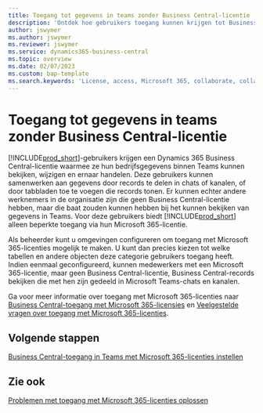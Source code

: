 ```yaml
---
title: Toegang tot gegevens in teams zonder Business Central-licentie
description: 'Ontdek hoe gebruikers toegang kunnen krijgen tot Business Central-gegevens in Microsoft Teams-chats en kanalen, met enkel een Microsoft 365-licentie, en zonder Business Central-licentie.'
author: jswymer
ms.author: jswymer
ms.reviewer: jswymer
ms.service: dynamics365-business-central
ms.topic: overview
ms.date: 02/07/2023
ms.custom: bap-template
ms.search.keywords: 'License, access, Microsoft 365, collaborate, collaboration, Teams, Microsoft Teams'
---
```


# <a name="access-data-in-teams-without-business-central-license"></a>Toegang tot gegevens in teams zonder Business Central-licentie

[!INCLUDE[prod_short](includes/prod_short.md)]-gebruikers krijgen een Dynamics 365 Business Central-licentie waarmee ze hun bedrijfsgegevens binnen Teams kunnen bekijken, wijzigen en ernaar handelen. Deze gebruikers kunnen samenwerken aan gegevens door records te delen in chats of kanalen, of door tabbladen toe te voegen die records tonen. Er kunnen echter andere werknemers in de organisatie zijn die geen Business Central-licentie hebben, maar die baat zouden kunnen hebben bij het kunnen bekijken van gegevens in Teams. Voor deze gebruikers biedt [!INCLUDE[prod_short](includes/prod_short.md)] alleen beperkte toegang via hun Microsoft 365-licentie.  

Als beheerder kunt u omgevingen configureren om toegang met Microsoft 365-licenties mogelijk te maken. U kunt dan precies kiezen tot welke tabellen en andere objecten deze categorie gebruikers toegang heeft. Indien eenmaal geconfigureerd, kunnen medewerkers met een Microsoft 365-licentie, maar geen Business Central-licentie, Business Central-records bekijken die met hen zijn gedeeld in Microsoft Teams-chats en kanalen.

Ga voor meer informatie over toegang met Microsoft 365-licenties naar [Business Central-toegang met Microsoft 365-licensies](admin-access-with-m365-license.md) en [Veelgestelde vragen over toegang met Microsoft 365-licenties](admin-access-with-m365-license-faq.md).

## <a name="next-steps"></a>Volgende stappen

[Business Central-toegang in Teams met Microsoft 365-licenties instellen](admin-access-with-m365-license-setup.md)  

## <a name="see-also"></a>Zie ook

[Problemen met toegang met Microsoft 365-licenties oplossen](admin-access-with-m365-license-troubleshooting.md)  
